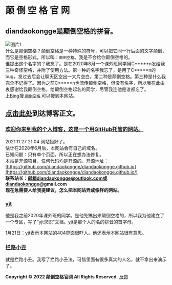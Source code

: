 # 颠 倒 空 格 官 网  
## diandaokongge是颠倒空格的拼音。

![图片1](https://user-images.githubusercontent.com/94299076/150637791-d1e7d9aa-ae6e-4da9-86d4-e38adbf188d7.png)  
什么是颠倒空格？颠倒空格是一种特殊的符号，可以把它同一行后面的文字颠倒，而它是空格形式，所以叫：`颠倒空格`。我是不会给你颠倒空格的。  
谁提出这个名字的？我忘了。是在2020年8月一个课外班同学用C\*\*\*\*\*n发给我三种奇怪空格，并附了使用方法。第一种的名字我忘了，是用了C\*\*\*\*\*n的bug，发过去后会让聊天区空出一大片空白。第二种是颠倒空格。第三种是什么我完全不记得了。因为之前C\*\*\*\*\*n也流传颠倒空格，但没有名字，所以我在此由衷感谢给我颠倒空格，给颠倒空格起名的同学，尽管我连他是谁都忘了。  
上[Bing](https://www.bing.com)搜[ `颠倒空格` ](https://www.bing.com/search?q=颠倒空格)可以搜到本网站。  

## [点击此处](https://diandaokongge.github.io/blog)到达博客正文。

### [欢迎你来到我的个人博客，这是一个用GitHub托管的网站。](https://diandaokongge.github.io/#欢迎你来到我的个人博客，这是一个用GitHub托管的网站。)

2021.11.27  21:04 网站搭好了。  
估计在2028年6月后，本网站会有自己的域名。  
已知问题：只有单个页面，所以正在想办法修复。  
本站是开源项目，任何代码均是开源的。开源地址：[https://github.com/diandaokongge/diandaokongge.github.io](https://github.com/diandaokongge/diandaokongge.github.io/)  
**联系站长：邮箱diandaokongge@outlook.com或diandaokongge@gmail.com**  
**现在急需要人给我提建议，怎么把本网站弄成像样的网站。**

### [yjt](https://diandaokongge.github.io/#yjt)

他是我之前2020年课外班的同学。是他先搞出来颠倒空格的，所以我为他建立了一个专区，写了“yjt求职”文档。yjt是那个人的名的拼音的首字母。

1月21日：yjt表示本网站的[404界面](https://diandaokongge.github.io/404)很吓人。他还表示本网站很有意思。

### [拦路小丑](https://diandaokongge.github.io/#拦路小丑)

就是拦路小丑。我写了拦路小丑法，可惜里面有很多真实的人名，就不拿出来演示了。

**Copyright © 2022 颠倒空格官网 All Rights Reserved.**  [反馈](https://github.com/diandaokongge/diandaokongge.github.io/issues/new)

